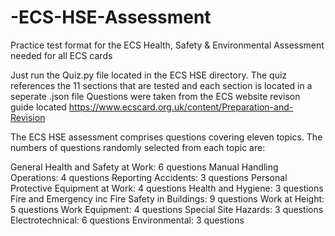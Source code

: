 # -ECS-HSE-Assessment
Practice test format for the ECS Health, Safety &amp; Environmental Assessment needed for all ECS cards

Just run the Quiz.py file located in the ECS HSE directory.
The quiz references the 11 sections that are tested and each section is located in a seperate .json file
Questions were taken from the ECS website revison guide located https://www.ecscard.org.uk/content/Preparation-and-Revision

The ECS HSE assessment comprises questions covering eleven topics. The numbers of questions randomly selected from each topic are:

General Health and Safety at Work:                6 questions
Manual Handling Operations:                       4 questions
Reporting Accidents:                              3 questions
Personal Protective Equipment at Work:            4 questions
Health and Hygiene:                               3 questions
Fire and Emergency inc Fire Safety in Buildings:  9 questions
Work at Height:                                   5 questions
Work Equipment:                                   4 questions
Special Site Hazards:                             3 questions
Electrotechnical:                                 6 questions
Environmental:                                    3 questions
